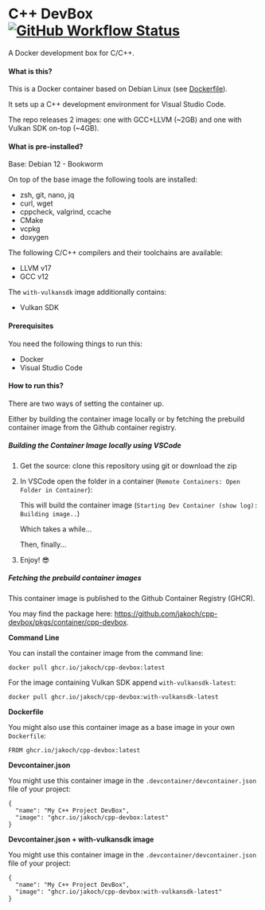 
# C++ DevBox [![GitHub Workflow Status](https://img.shields.io/github/actions/workflow/status/jakoch/cpp-devbox/release.yml?branch=main&style=flat&logo=github&label=Image%20published%20on%20GHCR)](https://github.com/jakoch/cpp-devbox)

A Docker development box for C/C++.

#### What is this?

This is a Docker container based on Debian Linux (see [Dockerfile](https://github.com/jakoch/cpp-devbox/blob/main/.devcontainer/Dockerfile)).

It sets up a C++ development environment for Visual Studio Code.

The repo releases 2 images: one with GCC+LLVM (~2GB) and one with Vulkan SDK on-top (~4GB).

#### What is pre-installed?

Base: Debian 12 - Bookworm

On top of the base image the following tools are installed:
- zsh, git, nano, jq
- curl, wget
- cppcheck, valgrind, ccache
- CMake
- vcpkg
- doxygen

The following C/C++ compilers and their toolchains are available:
 - LLVM v17
 - GCC v12

The `with-vulkansdk` image additionally contains:
 - Vulkan SDK

#### Prerequisites

You need the following things to run this:

- Docker
- Visual Studio Code

#### How to run this?

There are two ways of setting the container up.

Either by building the container image locally or by fetching the prebuild container image from the Github container registry.

##### Building the Container Image locally using VSCode

1. Get the source: clone this repository using git or download the zip
2. In VSCode open the folder in a container (`Remote Containers: Open Folder in Container`):

   This will build the container image (`Starting Dev Container (show log): Building image..`)

   Which takes a while...

   Then, finally...
3. Enjoy! :sunglasses:

##### Fetching the prebuild container images

This container image is published to the Github Container Registry (GHCR).

You may find the package here: https://github.com/jakoch/cpp-devbox/pkgs/container/cpp-devbox.

**Command Line**

You can install the container image from the command line:
```
docker pull ghcr.io/jakoch/cpp-devbox:latest
```

For the image containing Vulkan SDK append `with-vulkansdk-latest`:

```
docker pull ghcr.io/jakoch/cpp-devbox:with-vulkansdk-latest
```

**Dockerfile**

You might also use this container image as a base image in your own `Dockerfile`:
```
FROM ghcr.io/jakoch/cpp-devbox:latest
```

**Devcontainer.json**

You might use this container image in the `.devcontainer/devcontainer.json` file of your project:
```
{
  "name": "My C++ Project DevBox",
  "image": "ghcr.io/jakoch/cpp-devbox:latest"
}
```

**Devcontainer.json + with-vulkansdk image**

You might use this container image in the `.devcontainer/devcontainer.json` file of your project:
```
{
  "name": "My C++ Project DevBox",
  "image": "ghcr.io/jakoch/cpp-devbox:with-vulkansdk-latest"
}
```
